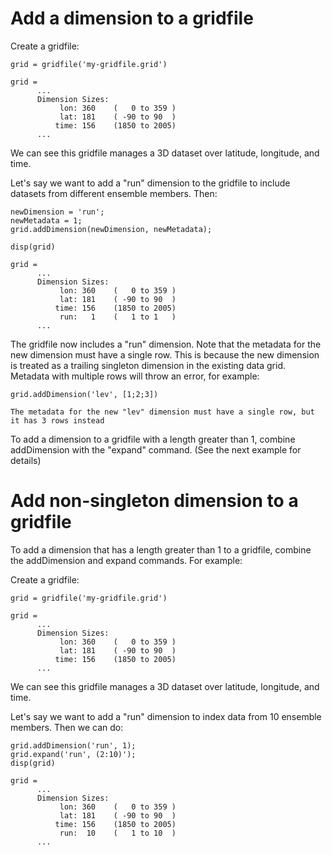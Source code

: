 # Add a dimension to a gridfile

Create a gridfile:

```in
grid = gridfile('my-gridfile.grid')
```

```out
grid = 
      ...
      Dimension Sizes:
           lon: 360    (   0 to 359 )    
           lat: 181    ( -90 to 90  )
          time: 156    (1850 to 2005)
      ...
```

We can see this gridfile manages a 3D dataset over latitude, longitude, and time.

Let's say we want to add a "run" dimension to the gridfile to include datasets from different ensemble members. Then:

```in
newDimension = 'run';
newMetadata = 1;
grid.addDimension(newDimension, newMetadata);

disp(grid)
```

```out
grid = 
      ...
      Dimension Sizes:
           lon: 360    (   0 to 359 )    
           lat: 181    ( -90 to 90  )
          time: 156    (1850 to 2005)
           run:   1    (   1 to 1   )
      ...
```

The gridfile now includes a "run" dimension. Note that the metadata for the new dimension must have a single row. This is because the new dimension is treated as a trailing singleton dimension in the existing data grid. Metadata with multiple rows will throw an error, for example:
    
```in
grid.addDimension('lev', [1;2;3])
```

```error
The metadata for the new "lev" dimension must have a single row, but it has 3 rows instead
```

To add a dimension to a gridfile with a length greater than 1, combine addDimension with the "expand" command. (See the next example for details)


# Add non-singleton dimension to a gridfile

To add a dimension that has a length greater than 1 to a gridfile, combine the addDimension and expand commands. For example:

Create a gridfile:

```in
grid = gridfile('my-gridfile.grid')
```

```out
grid = 
      ...
      Dimension Sizes:
           lon: 360    (   0 to 359 )    
           lat: 181    ( -90 to 90  )
          time: 156    (1850 to 2005)
      ...
```

We can see this gridfile manages a 3D dataset over latitude, longitude, and time.

Let's say we want to add a "run" dimension to index data from 10 ensemble members. Then we can do:

```in
grid.addDimension('run', 1);
grid.expand('run', (2:10)');
disp(grid)
```

```out
grid = 
      ...
      Dimension Sizes:
           lon: 360    (   0 to 359 )    
           lat: 181    ( -90 to 90  )
          time: 156    (1850 to 2005)
           run:  10    (   1 to 10  )
      ...
```